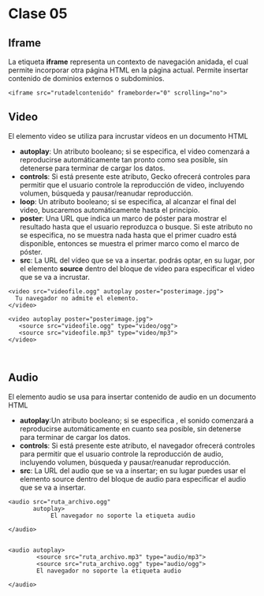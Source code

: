 # Clase 05

## Iframe
La etiqueta **iframe** representa un contexto de navegación anidada, el cual permite incorporar otra página HTML en la página actual.
Permite insertar contenido de dominios externos o subdominios.

````````
<iframe src="rutadelcontenido" frameborder="0" scrolling="no">
````````


## Video
El elemento video se utiliza para incrustar vídeos en un documento HTML

* **autoplay**: Un atributo booleano; si se especifica, el video comenzará a reproducirse automáticamente tan pronto como sea posible, sin detenerse para terminar de cargar los datos.
* **controls**: Si está presente este atributo, Gecko ofrecerá controles para permitir que el usuario controle la reproducción de video, incluyendo volumen, búsqueda y pausar/reanudar reproducción.
* **loop**: Un atributo booleano; si se especifica, al alcanzar el final del video, buscaremos automáticamente hasta el principio.
* **poster**: Una URL que indica un marco de póster para mostrar el resultado hasta que el usuario reproduzca o busque. Si este atributo no se especifica, no se muestra nada hasta que el primer cuadro está disponible, entonces se muestra el primer marco como el marco de póster.
* **src**: La URL del vídeo que se va a insertar. podrás optar, en su lugar, por el elemento **source** dentro del bloque de vídeo para especificar el video que se va a incrustar.

````````
<video src="videofile.ogg" autoplay poster="posterimage.jpg">
  Tu navegador no admite el elemento.
</video>

<video autoplay poster="posterimage.jpg">
   <source src="videofile.ogg" type="video/ogg">
   <source src="videofile.mp3" type="video/mp3">
</video>



````````
## Audio

El elemento audio se usa para insertar contenido de audio en un documento HTML

* **autoplay**:Un atributo booleano; si se especifica 
, el sonido comenzará a reproducirse automáticamente en cuanto sea posible, sin detenerse para terminar de cargar los datos.
* **controls**: Si está presente este atributo, el navegador ofrecerá controles para permitir que el usuario controle la reproducción de audio, incluyendo volumen, búsqueda y pausar/reanudar reproducción.
* **src**: La URL del audio que se va a insertar; en su lugar puedes usar el elemento source dentro del bloque de audio para especificar el audio que se va a insertar.

````````
<audio src="ruta_archivo.ogg"
       autoplay>
    		El navegador no soporte la etiqueta audio

</audio>


<audio autoplay>
        <source src="ruta_archivo.mp3" type="audio/mp3">
 		<source src="ruta_archivo.ogg" type="audio/ogg">
  		El navegador no soporte la etiqueta audio

</audio>


````````